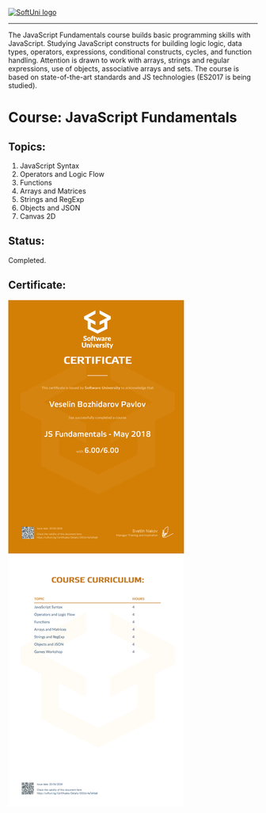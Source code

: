 <a href="https://softuni.bg/trainings/courses" rel="Courses">  ![SoftUni logo][logo] <a/>

[logo]: http://innovationstarterbox.bg/wp-content/uploads/2016/05/Softuni_logo_trasparent.png "Logo Title Text 2"

---
The JavaScript Fundamentals course builds basic programming skills with JavaScript. Studying JavaScript constructs for building logic logic, data types, operators, expressions, conditional constructs, cycles, and function handling. Attention is drawn to work with arrays, strings and regular expressions, use of objects, associative arrays and sets. The course is based on state-of-the-art standards and JS technologies (ES2017 is being studied).

# Course: JavaScript Fundamentals

## Topics:
01. JavaScript Syntax
02. Operators and Logic Flow
03. Functions
04. Arrays and Matrices
05. Strings and RegExp
06. Objects and JSON
07. Canvas 2D

## Status:
Completed.

## Certificate:
<img src="certificate.jpeg"/>
 
